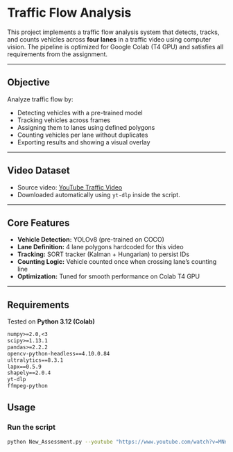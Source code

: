 # Traffic Flow Analysis

This project implements a traffic flow analysis system that detects, tracks, and counts vehicles across **four lanes** in a traffic video using computer vision. The pipeline is optimized for Google Colab (T4 GPU) and satisfies all requirements from the assignment.

---

## Objective
Analyze traffic flow by:
- Detecting vehicles with a pre-trained model
- Tracking vehicles across frames
- Assigning them to lanes using defined polygons
- Counting vehicles per lane without duplicates
- Exporting results and showing a visual overlay

---

## Video Dataset
- Source video: [YouTube Traffic Video](https://www.youtube.com/watch?v=MNn9qKG2UFI)
- Downloaded automatically using `yt-dlp` inside the script.

---

## Core Features
- **Vehicle Detection:** YOLOv8 (pre-trained on COCO)
- **Lane Definition:** 4 lane polygons hardcoded for this video
- **Tracking:** SORT tracker (Kalman + Hungarian) to persist IDs
- **Counting Logic:** Vehicle counted once when crossing lane’s counting line
- **Optimization:** Tuned for smooth performance on Colab T4 GPU

---

## Requirements
Tested on **Python 3.12 (Colab)**

```txt
numpy>=2.0,<3
scipy>=1.13.1
pandas>=2.2.2
opencv-python-headless==4.10.0.84
ultralytics==8.3.1
lapx==0.5.9
shapely==2.0.4
yt-dlp
ffmpeg-python
```

## Usage

### Run the script
```bash
python New_Assessment.py --youtube "https://www.youtube.com/watch?v=MNn9qKG2UFI"
```
